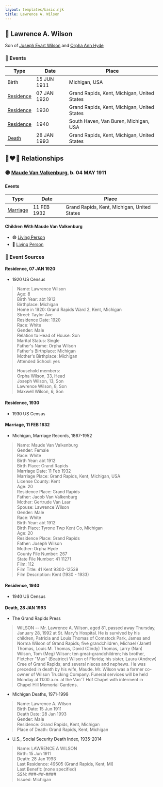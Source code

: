```yaml
---
layout: templates/basic.njk
title: Lawrence A. Wilson
---
```

## 🔵 Lawrence A. Wilson

Son of [Joseph Evart Wilson](/people/5/57306025) and [Orpha Ann Hyde](/people/6/63932813)

### 📆 Events

Type | Date | Place
------ | ------ | ------
Birth | 15 JUN 1911 | Michigan, USA
[Residence](#event-13f9abfc-171f-4b3b-83ba-3fabea46cb38) | 07 JAN 1920 | Grand Rapids, Kent, Michigan, United States
[Residence](#event-9b5d570d-931d-491f-b245-e5e6860aba22) | 1930 | Grand Rapids, Kent, Michigan, United States
[Residence](#event-4c36a0c3-1d86-40c8-ae6f-48fc68e66c2e) | 1940 | South Haven, Van Buren, Michigan, USA
[Death](#event-472e3f8a-d109-45a0-abbd-0bdd775443b8) | 28 JAN 1993 | Grand Rapids, Kent, Michigan, United States

## 👩‍❤️‍👨 Relationships

### 🟣 [Maude Van Valkenburg](/people/4/43859609), b. 04 MAY 1911

#### Events

Type | Date | Place
------ | ------ | ------
[Marriage](#event-d062fc96-f6f4-4bd3-9d2d-caeb89dd6cd1) | 11 FEB 1932 | Grand Rapids, Kent, Michigan, United States
#### Children With Maude Van Valkenburg
* 🟣 [Living Person](/people/1/19809296)
* 🔵 [Living Person](/people/4/44847084)
### 📰 Event Sources

#### <a id="event-13f9abfc-171f-4b3b-83ba-3fabea46cb38"></a> Residence, 07 JAN 1920
* 1920 US Census
>   
  > Name: Lawrence Wilson  
  > Age: 8  
  > Birth Year: abt 1912  
  > Birthplace: Michigan  
  > Home in 1920: Grand Rapids Ward 2, Kent, Michigan  
  > Street: Taylor Ave  
  > Residence Date: 1920  
  > Race: White  
  > Gender: Male  
  > Relation to Head of House: Son  
  > Marital Status: Single  
  > Father's Name: Orpha Wilson  
  > Father's Birthplace: Michigan  
  > Mother's Birthplace: Michigan  
  > Attended School: yes  
  >   
  > Household members:  
  > Orpha Wilson, 33, Head  
  > Joseph Wilson, 13, Son  
  > Lawrence Wilson, 8, Son  
  > Maxwell Wilson, 6, Son

#### <a id="event-9b5d570d-931d-491f-b245-e5e6860aba22"></a> Residence, 1930
* 1930 US Census

#### <a id="event-d062fc96-f6f4-4bd3-9d2d-caeb89dd6cd1"></a> Marriage, 11 FEB 1932
* Michigan, Marriage Records, 1867-1952
>   
  > Name: Maude Van Valkenburg  
  > Gender: Female  
  > Race: White  
  > Birth Year: abt 1912  
  > Birth Place: Grand Rapids  
  > Marriage Date: 11 Feb 1932  
  > Marriage Place: Grand Rapids, Kent, Michigan, USA  
  > License County: Kent  
  > Age: 20  
  > Residence Place: Grand Rapids  
  > Father: Jacob Van Valkenburg  
  > Mother: Gertrude Van Laar  
  > Spouse: Lawrence Wilson  
  > Gender: Male  
  > Race: White  
  > Birth Year: abt 1912  
  > Birth Place: Tyrone Twp Kent Co, Michigan  
  > Age: 20  
  > Residence Place: Grand Rapids  
  > Father: Joseph Wilson  
  > Mother: Orpha Hyde  
  > County File Number: 267  
  > State File Number: 41 11271  
  > Film: 112  
  > Film Title: 41 Kent 9300-12539  
  > Film Description: Kent (1930 - 1933)

#### <a id="event-4c36a0c3-1d86-40c8-ae6f-48fc68e66c2e"></a> Residence, 1940
* 1940 US Census

#### <a id="event-472e3f8a-d109-45a0-abbd-0bdd775443b8"></a> Death, 28 JAN 1993
* The Grand Rapids Press
>   
  > WILSON -- Mr. Lawrence A. Wilson, aged 81, passed away Thursday, January 28, 1992 at St. Mary's Hospital. He is survived by his children, Patricia and Louis Thomas of Comstock Park, James and Norma Wilson of Grand Rapids; five grandchildren, Michael (Janet) Thomas, Louis M. Thomas, David (Cindy) Thomas, Larry (Nan) Wilson, Tom (Meg) Wilson; ten great-grandchildren; his brother, Fletcher "Max" (Beatrice) Wilson of Florida; his sister, Laura (Andrew) Cree of Grand Rapids; and several nieces and nephews. He was preceded in death by his wife, Maude. Mr. Wilson was a former co-owner of Wilson Trucking Company. Funeral services will be held Monday at 11:00 a.m. at the Van'T Hof Chapel with interment in Chapel Hill Memorial Gardens.
* Michigan Deaths, 1971-1996
>   
  > Name:  Lawrence A. Wilson  
  > Birth Date: 15 Jun 1911  
  > Death Date: 28 Jan 1993  
  > Gender: Male  
  > Residence: Grand Rapids, Kent, Michigan  
  > Place of Death: Grand Rapids, Kent, Michigan
* U.S., Social Security Death Index, 1935-2014
>   
  > Name: LAWRENCE A WILSON  
  > Birth: 15 Jun 1911  
  > Death: 28 Jan 1993  
  > Last Residence: 49505 (Grand Rapids, Kent, MI)  
  > Last Benefit: (none specified)  
  > SSN: ###-##-####  
  > Issued: Michigan